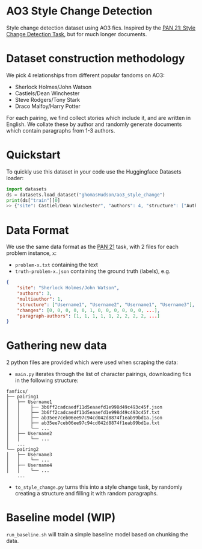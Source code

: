 # AO3 Style Change Detection
Style change detection dataset using AO3 fics. Inspired by the [PAN 21: Style Change Detection Task](https://pan.webis.de/clef21/pan21-web/style-change-detection.html), but for much longer documents.

# Dataset construction methodology
We pick 4 relationships from different popular fandoms on AO3:
- Sherlock Holmes/John Watson
- Castiels/Dean Winchester
- Steve Rodgers/Tony Stark
- Draco Malfoy/Harry Potter

For each pairing, we find collect stories which include it, and are written in English. We collate these by author and randomly generate documents which contain paragraphs from 1-3 authors.

# Quickstart
To quickly use this dataset in your code use the Huggingface Datasets loader:
```python
import datasets
ds = datasets.load_dataset("ghomasHudson/ao3_style_change")
print(ds["train"][0]
>> {"site": Castiel/Dean Winchester", "authors": 4, "structure": ["Author1", "Author2", ...], "multi-author": 1, "changes": [0,0,...]...}
```

# Data Format

We use the same data format as the [PAN 21](https://pan.webis.de/clef21/pan21-web/style-change-detection.html) task, with 2 files for each problem instance, `x`:
- `problem-x.txt` containing the text
- `truth-problem-x.json` containing the ground truth (labels), e.g.
```json
{
    "site": "Sherlock Holmes/John Watson",
    "authors": 3,
    "multiauthor": 1,
    "structure": ["Username1", "Username2", "Username1", "Username3"],
    "changes": [0, 0, 0, 0, 0, 1, 0, 0, 0, 0, 0, 0, ...],
    "paragraph-authors": [1, 1, 1, 1, 1, 2, 2, 2, 2, ...]
}
```


# Gathering new data

2 python files are provided which were used when scraping the data:
- `main.py` iterates through the list of character pairings, downloading fics in the following structure:
```
fanfics/
├── pairing1
│   ├── Username1
│   │    ├── 3b6ff2cadcaedf11d5eaaefd1e998d49c493c45f.json
│   │    ├── 3b6ff2cadcaedf11d5eaaefd1e998d49c493c45f.txt
│   │    ├── ab35ee7ceb06ee97c94cd042d8874f1eab99bd1a.json
│   │    ├── ab35ee7ceb06ee97c94cd042d8874f1eab99bd1a.txt
│   │    └── ...
│   ├── Username2
│   │    └── ...
│   ...
└── pairing2
│   ├── Username3
│   │    └── ...
│   ├── Username4
│   │    └── ...
    ...
```
- `to_style_change.py` turns this into a style change task, by randomly creating a structure and filling it with random paragraphs.

# Baseline model (WIP)
`run_baseline.sh` will train a simple baseline model based on chunking the data.
